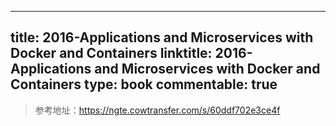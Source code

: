 
---
title: 2016-Applications and Microservices with Docker and Containers
linktitle: 2016-Applications and Microservices with Docker and Containers
type: book
commentable: true
---

> 参考地址：https://ngte.cowtransfer.com/s/60ddf702e3ce4f

    